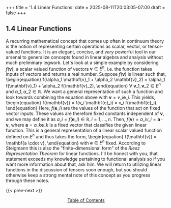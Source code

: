 +++
title = '1.4 Linear Functions'
date = 2025-08-11T20:03:05-07:00
draft = false
+++
## 1.4 Linear Functions
A recurring mathematical concept that comes up often in continuum theory is the notion of representing certain operations as scalar, vector, or tensor-valued functions. It is an elegant, concise, and *very* powerful tool in our arsenal to generalize concepts found in linear algebra and analysis without much preliminary legwork. Let's look at a simple example by considering $f(\mathbf{v}),$ a scalar valued function of vectors $\mathbf{v} \in E^n,$ i.e. the function takes inputs of vectors and returns a real number. Suppose $f(\mathbf{v})$ is linear such that,
\begin{equation}
    f(\alpha\_1 \mathbf{v}\_1 + \alpha\_2 \mathbf{v}\_2) = \alpha\_1 f(\mathbf{v}\_1) + \alpha\_2 f(\mathbf{v}\_2),
\end{equation}
$\forall$ $\mathbf{v}\_1, \mathbf{v}\_2 \in E^n$ and $\alpha\_1, \alpha\_2 \in \mathbb{R}.$ We want a general representation of such a function and look towards combining the equation above with $\mathbf{v} = v\_i \mathbf{e}\_i.$ This yields,
\begin{equation}
    f(\mathbf{v}) = f(v\_i \mathbf{e}\_i) = v\_i f(\mathbf{e}\_i).
\end{equation}
Here, $f(\mathbf{e}\_i)$ are the values of the function that act on fixed vector inputs. These values are therefore fixed constants independent of $\mathbf{v},$ and we may define it as $a\_i = f(\mathbf{e}\_i) \in \mathbb{R}, i = 1, \ldots, n.$ Then, $f(\mathbf{v}) = a\_i v\_i = \mathbf{a \cdot v},$ where $\mathbf{a} = a\_k \mathbf{e}\_k$ is a fixed vector that classifies the given linear function. This is a general representation of a linear scalar valued function defined on $E^n$ and thus takes the form,
\begin{equation}
    f(\mathbf{v}) = \mathbf{a \cdot v},
\end{equation}
with $\mathbf{a} \in E^n$ fixed. According to Steigmann this is also the "finite-dimensional form" of the *Riesz Representation Theorem* for linear functions. I'll be honest with you, that statement exceeds my knowledge pertaining to functional analysis so if you want more information about that, ask him. We will return to utilizing linear functions in the discussion of tensors soon enough, but you should otherwise keep a strong mental note of this concept as you progress through these notes.

{{< prev-next >}}
<p style="text-align: center;">
<a href="http://aaronmachuca.com/academia/notes/cmech/" target="_self">Table of Contents</a>
</p>

